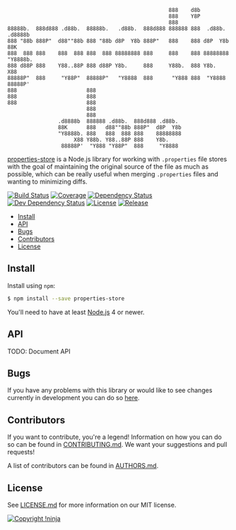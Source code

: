                                                       888    d8b
                                                       888    Y8P
                                                       888
    88888b.  888d888 .d88b.  88888b.   .d88b.  888d888 888888 888  .d88b.  .d8888b
    888 "88b 888P"  d88""88b 888 "88b d8P  Y8b 888P"   888    888 d8P  Y8b 88K
    888  888 888    888  888 888  888 88888888 888     888    888 88888888 "Y8888b.
    888 d88P 888    Y88..88P 888 d88P Y8b.     888     Y88b.  888 Y8b.          X88
    88888P"  888     "Y88P"  88888P"   "Y8888  888      "Y888 888  "Y8888   88888P'
    888                      888
    888                      888
    888                      888
                             888
                             888
                    .d8888b  888888 .d88b.  888d888 .d88b.
                    88K      888   d88""88b 888P"  d8P  Y8b
                    "Y8888b. 888   888  888 888    88888888
                         X88 Y88b. Y88..88P 888    Y8b.
                     88888P'  "Y888 "Y88P"  888     "Y8888

[properties-store](https://github.com/NotNinja/properties-store) is a Node.js library for working with `.properties`
file stores with the goal of maintaining the original source of the file as much as possible, which can be really useful
when merging `.properties` files and wanting to minimizing diffs.

[![Build Status](https://img.shields.io/travis/NotNinja/properties-store/develop.svg?style=flat-square)](https://travis-ci.org/NotNinja/properties-store)
[![Coverage](https://img.shields.io/codecov/c/github/NotNinja/properties-store/develop.svg?style=flat-square)](https://codecov.io/gh/NotNinja/properties-store)
[![Dependency Status](https://img.shields.io/david/NotNinja/properties-store.svg?style=flat-square)](https://david-dm.org/NotNinja/properties-store)
[![Dev Dependency Status](https://img.shields.io/david/dev/NotNinja/properties-store.svg?style=flat-square)](https://david-dm.org/NotNinja/properties-store?type=dev)
[![License](https://img.shields.io/npm/l/properties-store.svg?style=flat-square)](https://github.com/NotNinja/properties-store/blob/master/LICENSE.md)
[![Release](https://img.shields.io/npm/v/properties-store.svg?style=flat-square)](https://www.npmjs.com/package/properties-store)

* [Install](#install)
* [API](#api)
* [Bugs](#bugs)
* [Contributors](#contributors)
* [License](#license)

## Install

Install using `npm`:

``` bash
$ npm install --save properties-store
```

You'll need to have at least [Node.js](https://nodejs.org) 4 or newer.

## API

TODO: Document API

## Bugs

If you have any problems with this library or would like to see changes currently in development you can do so
[here](https://github.com/NotNinja/properties-store/issues).

## Contributors

If you want to contribute, you're a legend! Information on how you can do so can be found in
[CONTRIBUTING.md](https://github.com/NotNinja/properties-store/blob/master/CONTRIBUTING.md). We want your suggestions
and pull requests!

A list of contributors can be found in
[AUTHORS.md](https://github.com/NotNinja/properties-store/blob/master/AUTHORS.md).

## License

See [LICENSE.md](https://github.com/NotNinja/properties-store/raw/master/LICENSE.md) for more information on our MIT
license.

[![Copyright !ninja](https://cdn.rawgit.com/NotNinja/branding/master/assets/copyright/base/not-ninja-copyright-186x25.png)](https://not.ninja)
